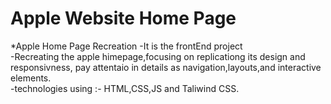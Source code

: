 # Apple Website Home Page
*Apple Home Page Recreation
-It is the frontEnd project 
<br>
-Recreating the apple himepage,focusing on replicationg its design and  responsivness,
pay attentaio in details as navigation,layouts,and interactive elements.
<br>
-technologies using :- HTML,CSS,JS and Taliwind CSS.
